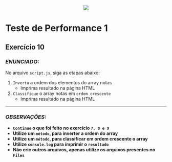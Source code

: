 <p align="center">
    <img src="https://www.infnet.edu.br/infnet/wp-content/themes/infnet.homepage//assets/img/LogoInfnetRodape.png"/>
</p>

# Teste de Performance 1

## Exercício 10

### _ENUNCIADO:_

No arquivo `script.js`, siga as etapas abaixo:

1. `Inverta` a ordem dos elementos do array notas
    - Imprima resultado na página HTML
3. `Classifique` o array notas em `ordem crescente`
    - Imprima resultado na página HTML

---

### _OBSERVAÇÕES:_

- **`Continue` o que foi feito no exercício `7, 8 e 9`**
- **Utilize um `método`, para inverter a ordem do array**
- **Utilize um `método`, para classificar em ordem crescente o array**
- **Utilize `console.log` para imprimir o `resultado`**
- **Não crie outros arquivos, apenas utilize os arquivos presentes no `Files`**